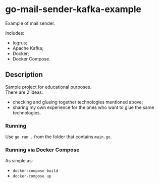 # go-mail-sender-kafka-example
Example of mail sender.

Includes:    
- logrus;  
- Apache Kafka;  
- Docker;
- Docker Compose.

## Description

Sample project for educational purposes.  
There are 2 ideas:  
- checking and glueing together technologies mentioned above;
- sharing my own experience for the ones who want to glue the same technologies.

### Running

Use `go run .` from the folder that contains `main.go`.

### Running via Docker Compose

As simple as:  
- `docker-compose build`  
- `docker-compose up`  
